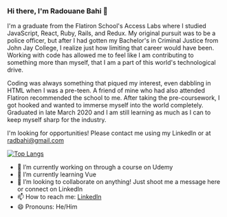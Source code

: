 ### Hi there, I'm Radouane Bahi 👋

I'm a graduate from the Flatiron School's Access Labs where I studied JavaScript, React, Ruby, Rails, and Redux. My original pursuit was to be a police officer, but after I had gotten my Bachelor's in Criminal Justice from John Jay College, I realize just how limiting that career would have been. Working with code has allowed me to feel like I am contributing to something more than myself, that I am a part of this world's technological drive.

Coding was always something that piqued my interest, even dabbling in HTML when I was a pre-teen. A friend of mine who had also attended Flatiron recommended the school to me. After taking the pre-coursework, I got hooked and wanted to immerse myself into the world completely. Graduated in late March 2020 and I am still learning as much as I can to keep myself sharp for the industry.

I'm looking for opportunities! Please contact me using my LinkedIn or at radbahi@gmail.com

[![Top Langs](https://github-readme-stats.vercel.app/api/top-langs/?username=radbahi)](https://github.com/radbahi/github-readme-stats)

- 🔭 I’m currently working on through a course on Udemy
- 🌱 I’m currently learning Vue
- 👯 I’m looking to collaborate on anything! Just shoot me a message here or connect on LinkedIn
- 📫 How to reach me: [LinkedIn](https://www.linkedin.com/in/radouane-bahi-5410a1137/)
- 😄 Pronouns: He/Him
